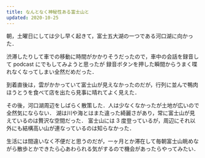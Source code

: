 ```yaml
---
title: なんとなく神秘性ある富士山と
updated: 2020-10-25
---
```


朝，土曜日にしては少し早く起きて，富士五大湖の一つである河口湖に向かった．

渋滞したりして車での移動に時間がかかりそうだったので，車中の会話を録音して podcast にでもしてみようと思ったが
録音ボタンを押した瞬間からうまく喋れなくなってしまい全然だめだった．

到着直後は，雲がかかっていて富士山が見えなかったのだが，行列に並んで鴨肉ほうとうを食べて店を出たら見事に晴れてよく見えた．

その後，河口湖周辺をしばらく散策した．人は少なくなかったが土地が広いので全然気にならない．
湖は川や海とはまた違った綺麗さがあり，常に富士山が見えているのは贅沢な空間だった．
富士山には 3 度登っているが，周辺にそれ以外にも結構高い山が連なっているのは知らなかった．

生活には間違いなく不便だと思うのだが，一ヶ月とか滞在して毎朝富士山眺めながら散歩とかできたら心あわられる気がするので機会があったらやってみたい．
